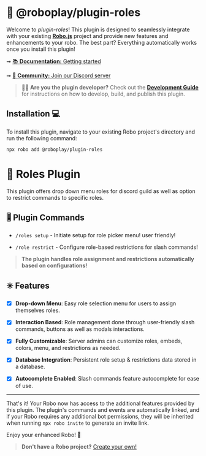 # 🚀 @roboplay/plugin-roles

Welcome to _plugin-roles_! This plugin is designed to seamlessly integrate with your existing **[Robo.js](https://github.com/Wave-Play/robo)** project and provide new features and enhancements to your robo. The best part? Everything automatically works once you install this plugin!

➞ [📚 **Documentation:** Getting started](https://docs.roboplay.dev/docs/getting-started)

➞ [🚀 **Community:** Join our Discord server](https://roboplay.dev/discord)

> 👩‍💻 **Are you the plugin developer?** Check out the **[Development Guide](DEVELOPMENT.md)** for instructions on how to develop, build, and publish this plugin.

## Installation 💻

To install this plugin, navigate to your existing Robo project's directory and run the following command:

```bash
npx robo add @roboplay/plugin-roles
```

# 👥 Roles Plugin  

This plugin offers drop down menu roles for discord guild as well as option to restrict commands to specific roles.

## 🎚️ Plugin Commands

- `/roles setup` - Initiate setup for role picker menu! user friendly! 

- `/role restrict` - Configure role-based restrictions for slash commands!  

> **The plugin handles role assignment and restrictions automatically based on configurations!**

## ✳️ Features  

- [x] **Drop-down Menu**: Easy role selection menu for users to assign themselves roles.

- [x] **Interaction Based**: Role management done through user-friendly slash commands, buttons as well as modals interactions.

- [x] **Fully Customizable**: Server admins can customize roles, embeds, colors, menu, and restrictions as needed.  

- [x] **Database Integration**: Persistent role setup & restrictions data stored in a database.

- [x] **Autocomplete Enabled**: Slash commands feature autocomplete for ease of use.

---

That's it! Your Robo now has access to the additional features provided by this plugin. The plugin's commands and events are automatically linked, and if your Robo requires any additional bot permissions, they will be inherited when running `npx robo invite` to generate an invite link.

Enjoy your enhanced Robo! 🚀

> **Don't have a Robo project?** [Create your own!](https://docs.roboplay.dev/docs/getting-started)

